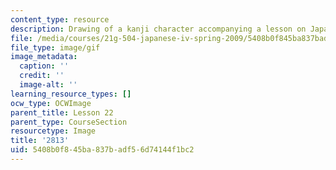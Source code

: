 ```yaml
---
content_type: resource
description: Drawing of a kanji character accompanying a lesson on Japanese.
file: /media/courses/21g-504-japanese-iv-spring-2009/5408b0f845ba837badf56d74144f1bc2_2813.gif
file_type: image/gif
image_metadata:
  caption: ''
  credit: ''
  image-alt: ''
learning_resource_types: []
ocw_type: OCWImage
parent_title: Lesson 22
parent_type: CourseSection
resourcetype: Image
title: '2813'
uid: 5408b0f8-45ba-837b-adf5-6d74144f1bc2
---
```

